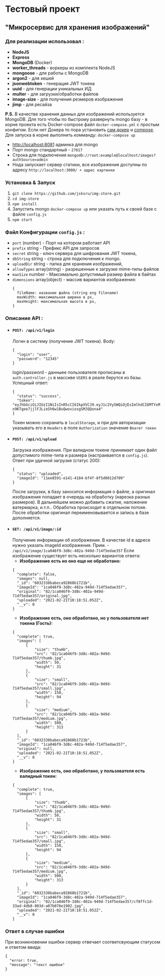 # Тестовый проект
## "Микросервис для хранения изображений"
### Для реализации использовал :
- **NodeJS**
- **Express**
- **MongoDB** (Docker)
- **worker_threads** - воркеры из комплекта NodeJS
- **mongoose** - для работы с MongoDB
- **argon2** - для хешей
- **jsonwebtoken** - генерация JWT токена
- **uuid** - для генерации уникальных ИД
- **multer** - для загрузки/обработки файлов
- **image-size** - для получения резмеров изображения
- **jimp** - для ресайза

**P.S.** В качестве хранения данных для изображений используется MongoDB. Для того чтобы по быстрому развернуть mongo базу - в корне проекта есть Docker-compose файл `docker-compose.yml` с простым конфигом.
Если нет Докера то пора установить [сам докер](https://docs.docker.com/engine/install/) и [compose](https://docs.docker.com/compose/install/). Для запуска в корне выполнить комманду: `docker-compose up`

- [http://localhost:8081](http://localhost:8081) админка для mongo
- Порт mongo стандартный - `27017`
- Cтрока для подключения `mongodb://root:example@localhost/images?authSource=admin`
- Нода запускает сервер статики, все изображения доступны по адресу `http://localhost:3000/ + адрес картинки`

### Установка & Запуск
1. `git clone https://github.com/jsksru/img-store.git`
2. `cd img-store`
3. `npm install`
4. Запустить mongo `docker-compose up` или указать путь к своей базе с файле `config.js`
5. `npm start`

### Файл Конфигурации `config.js` :
- `port` (number) - Порт на котором работает API
- `prefix` string - Префикс API для запросов
- `secret` string - ключ сервера для шифрования JWT токена,
- `dbString` string - строка для подключения к mongo.
- `uploadDir` string - папка для хранения изображений,
- `allowTypes` array(string) - разрешенные к загрузке mime-типы файлов
- `maxSize` number - Максимально допустимый размер файла в байтах
- `dimensions` array(object) - массив вариантов изображения:
  ```
  {
    fileName: название файла (string eng filename)
    maxWidth: максимальная ширина в px,
    maxHeight: максимальная высота в px,
  }
  ```

### Описание API :

- #### `POST: /api/v1/login`
  Логин в систему (получение JWT токена).
  Body:
  ```
  {
    "login": "user",
    "password": "12345"
  }
  ```
  login/password - данныее пользователя прописаны в `auth.controller.js` в массиве `USERS` в реале берутся из базы.
  Успешный ответ:
  ```
  {
    "status": "success",
    "token": "eyJhbGciOiJIUzI1NiIsInR5cCI6IkpXVCJ9.eyJ1c2VySWQiOjEsImlhdCI6MTYxMzU1NDk2NX0.li-n9KTgee7jjlFJLieSh6w1BuQwoviosgSMJQQona4"
  }
  ```
  Токен можно сохранить в `localStorage`, и при для авторизации указывать его в `Headers` в поле `Authorization` значение `Bearer токен`
- #### `POST: /api/v1/upload`
  Загрузка изображения.
  При валидном токене принимает один файл допустимого mime-типа и размера (настраивается в `config.js`).
  Ответ при удачной загрузке (статус 200):
  ```
  {
    "status": "uploaded",
    "imageId": "11ee8591-e141-4184-bf4f-8f5d0012d709"
  }
  ```
  После загрузки, в базу заносится информация о файле, а оригинал изображения попадает в очередь на обработку (нарезка разных размеров). В дальнейшем можно добавить сжатие, наложение ватермарка, и.т.п.. Обработка происходит в отдельном потоке. После обработки оригинал переименовывается и запись в базе дополняется.
- #### `GET: /api/v1/image/:id`
  Получение информации об изображении.
  В качестве id в адресе нужно указать imageId изображения.
  Прим. - `/api/v1/image/1ca046f9-3d8c-402a-949d-714f5edae357`
  Если изображение существует есть несколько вариантов ответа:
  - **Изображение есть но оно еще не обработано:**
  ```
  {
    "complete": false,
    "images": null,
    "_id": "6032338babeca92868b1721b",
    "imageId": "1ca046f9-3d8c-402a-949d-714f5edae357",
    "original": "82/1ca046f9-3d8c-402a-949d-714f5edae357/original.jpg",
    "uploaded": "2021-02-21T10:18:51.052Z",
    "__v": 0
  }
  ```
  - **Изображение есть, оно обработано, но у пользователя нет токена (Гость):**
  ```
  {
    "complete": true,
    "images": [
        {
            "size": "thumb",
            "src": "82/1ca046f9-3d8c-402a-949d-714f5edae357/thumb.jpg",
            "width": 50,
            "height": 31
        },
        {
            "size": "small",
            "src": "82/1ca046f9-3d8c-402a-949d-714f5edae357/small.jpg",
            "width": 150,
            "height": 94
        },
        {
            "size": "medium",
            "src": "82/1ca046f9-3d8c-402a-949d-714f5edae357/medium.jpg",
            "width": 500,
            "height": 313
        }
    ],
    "_id": "6032338babeca92868b1721b",
    "imageId": "1ca046f9-3d8c-402a-949d-714f5edae357",
    "original": null,
    "uploaded": "2021-02-21T10:18:51.052Z",
    "__v": 0
  }
  ```
  - **Изображение есть, оно обработано, у пользователя есть валидный токен:**
  ```
  {
    "complete": true,
    "images": [
        {
            "size": "thumb",
            "src": "82/1ca046f9-3d8c-402a-949d-714f5edae357/thumb.jpg",
            "width": 50,
            "height": 31
        },
        {
            "size": "small",
            "src": "82/1ca046f9-3d8c-402a-949d-714f5edae357/small.jpg",
            "width": 150,
            "height": 94
        },
        {
            "size": "medium",
            "src": "82/1ca046f9-3d8c-402a-949d-714f5edae357/medium.jpg",
            "width": 500,
            "height": 313
        }
    ],
    "_id": "6032338babeca92868b1721b",
    "imageId": "1ca046f9-3d8c-402a-949d-714f5edae357",
    "original": "82/1ca046f9-3d8c-402a-949d-714f5edae357/cf8ffc1d-33ad-4db8-803d-a07b076e1902.jpg",
    "uploaded": "2021-02-21T10:18:51.052Z",
    "__v": 0
  }
  ```

### Ответ в случае ошибки
При возникновении ошибки сервер отвечает соответсвующим статусом и ответом ввида:
```
{
  "error: true,
  "message": "текст ошибки"
}
```